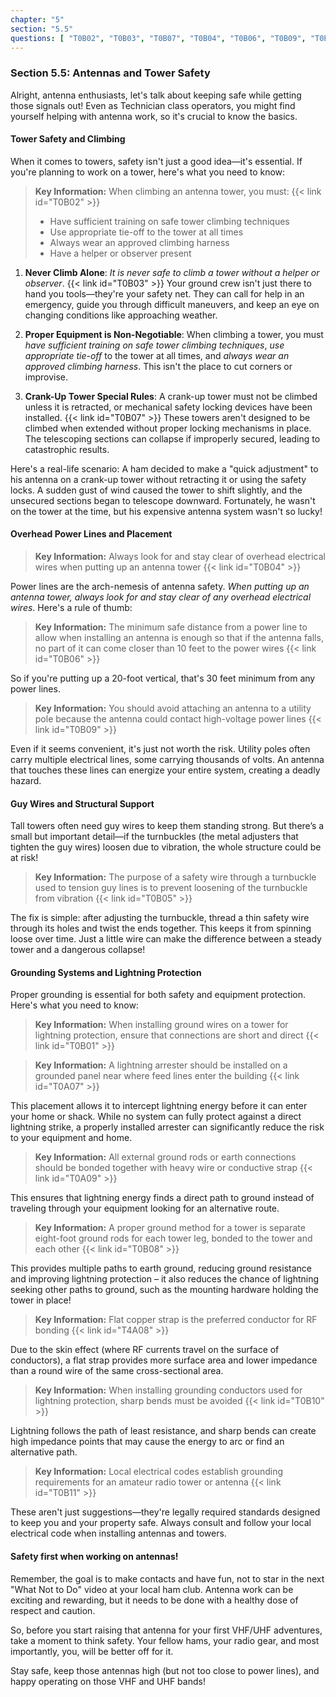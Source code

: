 ```yaml
---
chapter: "5"
section: "5.5"
questions: [ "T0B02", "T0B03", "T0B07", "T0B04", "T0B06", "T0B09", "T0B05", "T0B01", "T0A07", "T0A09", "T0B08", "T4A08", "T0B10", "T0B11" ]
---
```


### Section 5.5: Antennas and Tower Safety

Alright, antenna enthusiasts, let's talk about keeping safe while getting those signals out! Even as Technician class operators, you might find yourself helping with antenna work, so it's crucial to know the basics.

#### Tower Safety and Climbing

When it comes to towers, safety isn't just a good idea—it's essential. If you're planning to work on a tower, here's what you need to know:

> **Key Information:** When climbing an antenna tower, you must: {{< link id="T0B02" >}}
> - Have sufficient training on safe tower climbing techniques
> - Use appropriate tie-off to the tower at all times
> - Always wear an approved climbing harness
> - Have a helper or observer present

1. **Never Climb Alone**: *It is never safe to climb a tower without a helper or observer*. {{< link id="T0B03" >}} Your ground crew isn't just there to hand you tools—they're your safety net. They can call for help in an emergency, guide you through difficult maneuvers, and keep an eye on changing conditions like approaching weather.

2. **Proper Equipment is Non-Negotiable**: When climbing a tower, you must *have sufficient training on safe tower climbing techniques*, *use appropriate tie-off* to the tower at all times, and *always wear an approved climbing harness*. This isn't the place to cut corners or improvise.

3. **Crank-Up Tower Special Rules**: A crank-up tower must not be climbed unless it is retracted, or mechanical safety locking devices have been installed. {{< link id="T0B07" >}} These towers aren't designed to be climbed when extended without proper locking mechanisms in place. The telescoping sections can collapse if improperly secured, leading to catastrophic results.

Here's a real-life scenario: A ham decided to make a "quick adjustment" to his antenna on a crank-up tower without retracting it or using the safety locks. A sudden gust of wind caused the tower to shift slightly, and the unsecured sections began to telescope downward. Fortunately, he wasn't on the tower at the time, but his expensive antenna system wasn't so lucky!

#### Overhead Power Lines and Placement

> **Key Information:** Always look for and stay clear of overhead electrical wires when putting up an antenna tower {{< link id="T0B04" >}}

Power lines are the arch-nemesis of antenna safety. *When putting up an antenna tower, always look for and stay clear of any overhead electrical wires*. Here's a rule of thumb:

> **Key Information:** The minimum safe distance from a power line to allow when installing an antenna is enough so that if the antenna falls, no part of it can come closer than 10 feet to the power wires {{< link id="T0B06" >}}

So if you're putting up a 20-foot vertical, that's 30 feet minimum from any power lines.

> **Key Information:** You should avoid attaching an antenna to a utility pole because the antenna could contact high-voltage power lines {{< link id="T0B09" >}}

Even if it seems convenient, it's just not worth the risk. Utility poles often carry multiple electrical lines, some carrying thousands of volts. An antenna that touches these lines can energize your entire system, creating a deadly hazard.

#### Guy Wires and Structural Support

Tall towers often need guy wires to keep them standing strong. But there’s a small but important detail—if the turnbuckles (the metal adjusters that tighten the guy wires) loosen due to vibration, the whole structure could be at risk!

> **Key Information:** The purpose of a safety wire through a turnbuckle used to tension guy lines is to prevent loosening of the turnbuckle from vibration {{< link id="T0B05" >}}

The fix is simple: after adjusting the turnbuckle, thread a thin safety wire through its holes and twist the ends together. This keeps it from spinning loose over time. Just a little wire can make the difference between a steady tower and a dangerous collapse!

#### Grounding Systems and Lightning Protection

Proper grounding is essential for both safety and equipment protection. Here's what you need to know:

> **Key Information:** When installing ground wires on a tower for lightning protection, ensure that connections are short and direct {{< link id="T0B01" >}}

> **Key Information:** A lightning arrester should be installed on a grounded panel near where feed lines enter the building {{< link id="T0A07" >}}

This placement allows it to intercept lightning energy before it can enter your home or shack. While no system can fully protect against a direct lightning strike, a properly installed arrester can significantly reduce the risk to your equipment and home.

> **Key Information:** All external ground rods or earth connections should be bonded together with heavy wire or conductive strap {{< link id="T0A09" >}}

This ensures that lightning energy finds a direct path to ground instead of traveling through your equipment looking for an alternative route.

> **Key Information:** A proper ground method for a tower is separate eight-foot ground rods for each tower leg, bonded to the tower and each other {{< link id="T0B08" >}}

This provides multiple paths to earth ground, reducing ground resistance and improving lightning protection – it also reduces the chance of lightning seeking other paths to ground, such as the mounting hardware holding the tower in place!

> **Key Information:** Flat copper strap is the preferred conductor for RF bonding {{< link id="T4A08" >}}

Due to the skin effect (where RF currents travel on the surface of conductors), a flat strap provides more surface area and lower impedance than a round wire of the same cross-sectional area.

> **Key Information:** When installing grounding conductors used for lightning protection, sharp bends must be avoided {{< link id="T0B10" >}}

Lightning follows the path of least resistance, and sharp bends can create high impedance points that may cause the energy to arc or find an alternative path.

> **Key Information:** Local electrical codes establish grounding requirements for an amateur radio tower or antenna {{< link id="T0B11" >}}

These aren't just suggestions—they're legally required standards designed to keep you and your property safe. Always consult and follow your local electrical code when installing antennas and towers.

#### Safety first when working on antennas!

Remember, the goal is to make contacts and have fun, not to star in the next "What Not to Do" video at your local ham club. Antenna work can be exciting and rewarding, but it needs to be done with a healthy dose of respect and caution.

So, before you start raising that antenna for your first VHF/UHF adventures, take a moment to think safety. Your fellow hams, your radio gear, and most importantly, you, will be better off for it.

Stay safe, keep those antennas high (but not too close to power lines), and happy operating on those VHF and UHF bands!

